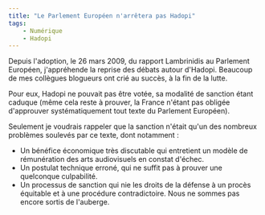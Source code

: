 ```yaml
---
title: "Le Parlement Européen n'arrêtera pas Hadopi"
tags:
    - Numérique
    - Hadopi
---
```


Depuis l'adoption, le 26 mars 2009, du rapport Lambrinidis au Parlement Européen, j'appréhende la reprise des débats autour d'Hadopi. Beaucoup de mes collègues blogueurs ont crié au succès, à la fin de la lutte.

<!-- more -->

Pour eux, Hadopi ne pouvait pas être votée, sa modalité de sanction étant caduque (même cela reste à prouver, la France n'étant pas obligée d'approuver systématiquement tout texte du Parlement Européen).

Seulement je voudrais rappeler que la sanction n'était qu'un des nombreux problèmes soulevés par ce texte, dont notamment :

-   Un bénéfice économique très discutable qui entretient un modèle de rémunération des arts audiovisuels en constat d'échec.
-   Un postulat technique erroné, qui ne suffit pas à prouver une quelconque culpabilité.
-   Un processus de sanction qui nie les droits de la défense à un procès équitable et à une procédure contradictoire. Nous ne sommes pas encore sortis de l'auberge.
